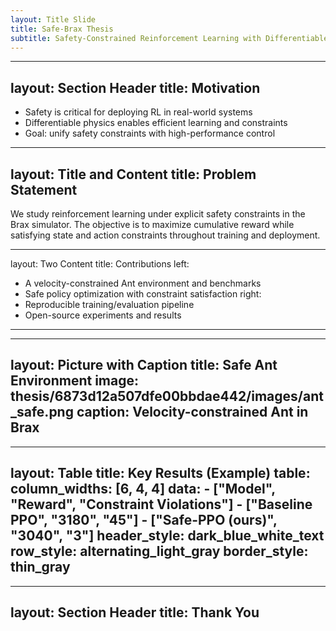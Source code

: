 ```yaml
---
layout: Title Slide
title: Safe-Brax Thesis
subtitle: Safety-Constrained Reinforcement Learning with Differentiable Physics
---
```


---
layout: Section Header
title: Motivation
---

- Safety is critical for deploying RL in real-world systems
- Differentiable physics enables efficient learning and constraints
- Goal: unify safety constraints with high-performance control

---
layout: Title and Content
title: Problem Statement
---

We study reinforcement learning under explicit safety constraints in the Brax
simulator. The objective is to maximize cumulative reward while satisfying
state and action constraints throughout training and deployment.

---
layout: Two Content
title: Contributions
left:
  - A velocity-constrained Ant environment and benchmarks
  - Safe policy optimization with constraint satisfaction
right:
  - Reproducible training/evaluation pipeline
  - Open-source experiments and results
---

---
layout: Picture with Caption
title: Safe Ant Environment
image: thesis/6873d12a507dfe00bbdae442/images/ant_safe.png
caption: Velocity-constrained Ant in Brax
---

---
layout: Table
title: Key Results (Example)
table:
  column_widths: [6, 4, 4]
  data:
    - ["Model", "Reward", "Constraint Violations"]
    - ["Baseline PPO", "3180", "45"]
    - ["Safe-PPO (ours)", "3040", "3"]
  header_style: dark_blue_white_text
  row_style: alternating_light_gray
  border_style: thin_gray
---

---
layout: Section Header
title: Thank You
---







